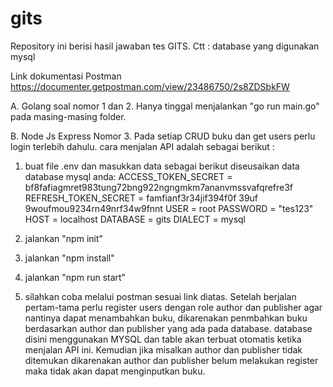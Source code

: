 # gits
Repository ini berisi hasil jawaban tes GITS. 
Ctt : database yang digunakan mysql

Link dokumentasi Postman
https://documenter.getpostman.com/view/23486750/2s8ZDSbkFW

A. Golang soal nomor 1 dan 2.
Hanya tinggal menjalankan "go run main.go" pada masing-masing folder.

B. Node Js Express Nomor 3.
Pada setiap CRUD buku dan get users perlu login terlebih dahulu. cara menjalan API adalah sebagai berikut :
  1. buat file .env dan masukkan data sebagai berikut diseusaikan data database mysql anda:
  ACCESS_TOKEN_SECRET = bf8fafiagmret983tung72bng922ngngmkm7ananvmssvafqrefre3f
  REFRESH_TOKEN_SECRET = famfianf3r34jif394f0f 39uf 9woufmou9234rn49nrf34w9fnnt
  USER = root
  PASSWORD = "tes123"
  HOST = localhost
  DATABASE = gits
  DIALECT = mysql
  
  2. jalankan "npm init"
  3. jalankan "npm install"
  4. jalankan "npm run start"
  5. silahkan coba melalui postman sesuai link diatas.
Setelah berjalan pertam-tama perlu register users dengan role author dan publisher agar nantinya dapat menambahkan buku, dikarenakan penmbahkan buku berdasarkan author dan publisher yang ada pada database. database disini menggunakan MYSQL dan table akan terbuat otomatis ketika menjalan API ini. Kemudian jika misalkan author dan publisher tidak ditemukan dikarenakan author dan publisher belum melakukan register maka tidak akan dapat menginputkan buku.

